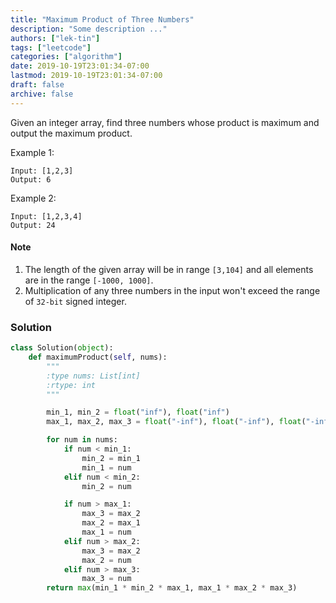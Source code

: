 ```yaml
---
title: "Maximum Product of Three Numbers"
description: "Some description ..."
authors: ["lek-tin"]
tags: ["leetcode"]
categories: ["algorithm"]
date: 2019-10-19T23:01:34-07:00
lastmod: 2019-10-19T23:01:34-07:00
draft: false
archive: false
---
```

Given an integer array, find three numbers whose product is maximum and output the maximum product.

Example 1:
```
Input: [1,2,3]
Output: 6
```

Example 2:
```
Input: [1,2,3,4]
Output: 24
```

#### Note
1. The length of the given array will be in range `[3,104]` and all elements are in the range `[-1000, 1000]`.
2. Multiplication of any three numbers in the input won't exceed the range of `32-bit` signed integer.

### Solution
```python
class Solution(object):
    def maximumProduct(self, nums):
        """
        :type nums: List[int]
        :rtype: int
        """

        min_1, min_2 = float("inf"), float("inf")
        max_1, max_2, max_3 = float("-inf"), float("-inf"), float("-inf")

        for num in nums:
            if num < min_1:
                min_2 = min_1
                min_1 = num
            elif num < min_2:
                min_2 = num

            if num > max_1:
                max_3 = max_2
                max_2 = max_1
                max_1 = num
            elif num > max_2:
                max_3 = max_2
                max_2 = num
            elif num > max_3:
                max_3 = num
        return max(min_1 * min_2 * max_1, max_1 * max_2 * max_3)
```